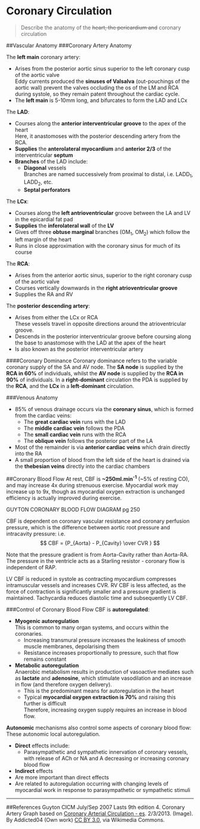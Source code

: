 # Coronary Circulation
>Describe the anatomy of the ~~heart, the pericardium and~~ coronary circulation

##Vascular Anatomy
###Coronary Artery Anatomy
<object data="resources\coronary.svg" type="image/svg+xml"></object>


The **left main** coronary artery:
* Arises from the posterior aortic sinus superior to the left coronary cusp of the aortic valve  
Eddy currents produced the **sinuses of Valsalva** (out-pouchings of the aortic wall) prevent the valves occluding the os of the LM and RCA during systole, so they remain patent throughout the cardiac cycle.
* The **left main** is 5-10mm long, and bifurcates to form the LAD and LCx

The **LAD**:
* Courses along the **anterior interventricular groove** to the apex of the heart  
Here, it anastomoses with the posterior descending artery from the RCA.
* **Supplies** the **anterolateral myocardium** and **anterior 2/3** of the interventricular **septum**
* **Branches** of the LAD include:
  * **Diagonal** vessels  
  Branches are named successively from proximal to distal, i.e. LADD<sub>1</sub>, LADD<sub>2</sub>, etc.
  * **Septal perforators**

The **LCx**:
* Courses along the **left antrioventricular** groove between the LA and LV in the epicardial fat pad
* **Supplies** the **inferolateral wall** of the **LV**
* Gives off three **obtuse marginal** branches (OM<sub>1</sub>, OM<sub>2</sub>) which follow the left margin of the heart
* Runs in close approximation with the coronary sinus for much of its course

The **RCA**:
* Arises from the anterior aortic sinus, superior to the right coronary cusp of the aortic valve
* Courses vertically downwards in the **right atrioventricular groove**
* Supplies the RA and RV

The **posterior descending artery**:
* Arises from either the LCx or RCA  
These vessels travel in opposite directions around the atrioventricular groove.
* Descends in the posterior interventricular groove before coursing along the base to anastomose with the LAD at the apex of the heart
* Is also known as the posterior interventricular artery



####Coronary Dominance
Coronary dominance refers to the variable coronary supply of the SA and AV node. The **SA node** is supplied by the **RCA in 60%** of individuals, whilst the **AV node** is supplied by the **RCA in 90%** of individuals. In a **right-dominant** circulation the PDA is supplied by the **RCA**, and the **LCx** in a **left-dominant** circulation.

###Venous Anatomy
* 85% of venous drainage occurs via the **coronary sinus**, which is formed from the cardiac veins:
  * The **great cardiac vein** runs with the LAD
  * The **middle cardiac vein** follows the PDA
  * The **small cardiac vein** runs with the RCA
  * The **oblique vein** follows the posterior part of the LA
* Most of the remainder is via **anterior cardiac veins** which drain directly into the RA
* A small proportion of blood from the left side of the heart is drained via the **thebesian veins** directly into the cardiac chambers

##Coronary Blood Flow
At rest, CBF is **~250ml.min<sup>-1</sup>** (~5% of resting CO), and may increase 4x during strenuous exercise. Myocardial work may increase up to 9x, though as myocardial oxygen extraction is unchanged efficiency is actually improved during exercise.

GUYTON CORONARY BLOOD FLOW DIAGRAM pg 250


CBF is dependent on coronary vascular resistance and coronary perfusion pressure, which is the difference between aortic root pressure and intracavity pressure: i.e. $$ CBF = {P_{Aorta} - P_{Cavity} \over CVR } $$

Note that the pressure gradient is from Aorta-Cavity rather than Aorta-RA. The pressure in the ventricle acts as a Starling resistor - coronary flow is independent of RAP.

LV CBF is reduced in systole as contracting myocardium compresses intramuscular vessels and increases CVR. RV CBF is less affected, as the force of contraction is significantly smaller and a pressure gradient is maintained. Tachycardia reduces diastolic time and subsequently LV CBF.

###Control of Coronary Blood Flow
CBF is **autoregulated**:
* **Myogenic autoregulation**  
  This is common to many organ systems, and occurs within the coronaries.
  * Increasing transmural pressure increases the leakiness of smooth muscle membranes, depolarising them
  * Resistance increases proportionally to pressure, such that flow remains constant
* **Metabolic autoregulation**  
Anaerobic metabolism results in production of vasoactive mediates such as **lactate** and **adenosine**, which stimulate vasodilation and an increase in flow (and therefore oxygen delivery).
  * This is the predominant means for autoregulation in the heart
  * Typical **myocardial oxygen extraction is 70%** and raising this further is difficult  
  Therefore, increasing oxygen supply requires an increase in blood flow.



**Autonomic** mechanisms also control some aspects of coronary blood flow:  
These autonomic local autoregulation.
* **Direct** effects include:
  * Parasympathetic and sympathetic innervation of coronary vessels, with release of ACh or NA and A decreasing or increasing coronary blood flow
*  **Indirect** effects
  *  Are more important than direct effects
  *  Are related to autoregulation occurring with changing levels of myocardial work in response to parasympathetic or sympathetic stimuli
---
##References
Guyton
CICM July/Sep 2007
Lasts 9th edition
4. Coronary Artery Graph based on [Coronary Arterial Circulation - es](hhttps://commons.wikimedia.org/wiki/File:Coronary_arterial_circulation_-_es.svg). 2/3/2013. (Image). By Addicted04 (Own work) [CC BY 3.0](http://creativecommons.org/licenses/by/3.0), via Wikimedia Commons.